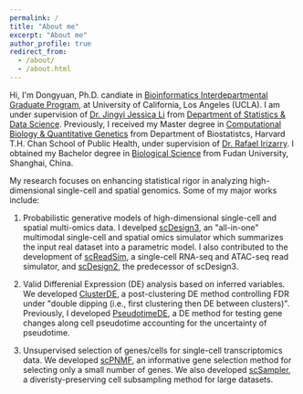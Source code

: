 ```yaml
---
permalink: /
title: "About me"
excerpt: "About me"
author_profile: true
redirect_from: 
  - /about/
  - /about.html
---
```


Hi, I'm Dongyuan, Ph.D. candiate in [Bioinformatics Interdepartmental Graduate Program](https://bioinformatics.ucla.edu/), at University of California, Los Angeles (UCLA). I am under supervision of [Dr. Jingyi Jessica Li](http://jsb.ucla.edu/) from [Department of Statistics & Data Science](http://statistics.ucla.edu/). Previously, I received my Master degree in [Computational Biology & Quantitative Genetics](https://www.hsph.harvard.edu/sm-computational-biology/) from Department of Biostatistcs, Harvard T.H. Chan School of Public Health, under supervision of [Dr. Rafael Irizarry](https://rafalab.dfci.harvard.edu/). I obtained my Bachelor degree in [Biological Science](https://life.fudan.edu.cn/) from Fudan University, Shanghai, China.

My research focuses on enhancing statistical rigor in analyzing high-dimensional single-cell and spatial genomics. Some of my major works include:

1. Probabilistic generative models of high-dimensional single-cell and spatial multi-omics data. I develped [scDesign3](https://doi.org/10.1038/s41587-023-01772-1), an "all-in-one" multimodal single-cell and spatial omics simulator which summarizes the input real dataset into a parametric model. I also contributed to the development of [scReadSim](https://www.biorxiv.org/content/10.1101/2022.05.29.493924v3), a single-cell RNA-seq and ATAC-seq read simulator, and [scDesign2](https://doi.org/10.1186/s13059-021-02367-2), the predecessor of scDesign3.

2. Valid Differenial Expression (DE) analysis based on inferred variables. We developed [ClusterDE](https://www.biorxiv.org/content/10.1101/2023.07.21.550107v1), a post-clustering DE method controlling FDR under "double dipping (i.e., first clustering then DE between clusters)". Previously, I developed [PseudotimeDE](https://doi.org/10.1186/s13059-021-02341-y), a DE method for testing gene changes along cell pseudotime accounting for the uncertainty of pseudotime.

3. Unsupervised selection of genes/cells for single-cell transcriptomics data. We developed [scPNMF](https://doi.org/10.1093/bioinformatics/btab273), an informative gene selection method for selecting only a small number of genes. We also developed [scSampler](https://doi.org/10.1093/bioinformatics/btac271), a diveristy-preserving cell subsampling method for large datasets.
